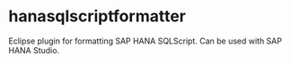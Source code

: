 hanasqlscriptformatter
======================

Eclipse plugin for formatting SAP HANA SQLScript. Can be used with SAP HANA Studio.